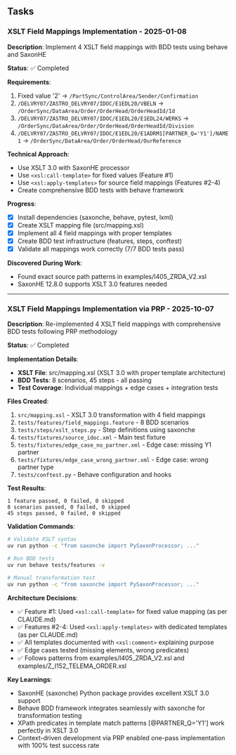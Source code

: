 ## Tasks

### XSLT Field Mappings Implementation - 2025-01-08
**Description**: Implement 4 XSLT field mappings with BDD tests using behave and SaxonHE

**Status**: ✅ Completed

**Requirements**:
1. Fixed value '2' → `/PartSync/ControlArea/Sender/Confirmation`
2. `/DELVRY07/ZASTRO_DELVRY07/IDOC/E1EDL20/VBELN` → `/OrderSync/DataArea/Order/OrderHead/OrderHeadId/Id`
3. `/DELVRY07/ZASTRO_DELVRY07/IDOC/E1EDL20/E1EDL24/WERKS` → `/OrderSync/DataArea/Order/OrderHead/OrderHeadId/Division`
4. `/DELVRY07/ZASTRO_DELVRY07/IDOC/E1EDL20/E1ADRM1[PARTNER_Q='Y1']/NAME1` → `/OrderSync/DataArea/Order/OrderHead/OurReference`

**Technical Approach**:
- Use XSLT 3.0 with SaxonHE processor
- Use `<xsl:call-template>` for fixed values (Feature #1)
- Use `<xsl:apply-templates>` for source field mappings (Features #2-4)
- Create comprehensive BDD tests with behave framework

**Progress**:
- [x] Install dependencies (saxonche, behave, pytest, lxml)
- [x] Create XSLT mapping file (src/mapping.xsl)
- [x] Implement all 4 field mappings with proper templates
- [x] Create BDD test infrastructure (features, steps, conftest)
- [x] Validate all mappings work correctly (7/7 BDD tests pass)

**Discovered During Work**:
- Found exact source path patterns in examples/I405_ZRDA_V2.xsl
- SaxonHE 12.8.0 supports XSLT 3.0 features needed

---

### XSLT Field Mappings Implementation via PRP - 2025-10-07
**Description**: Re-implemented 4 XSLT field mappings with comprehensive BDD tests following PRP methodology

**Status**: ✅ Completed

**Implementation Details**:
- **XSLT File**: src/mapping.xsl (XSLT 3.0 with proper template architecture)
- **BDD Tests**: 8 scenarios, 45 steps - all passing
- **Test Coverage**: Individual mappings + edge cases + integration tests

**Files Created**:
1. `src/mapping.xsl` - XSLT 3.0 transformation with 4 field mappings
2. `tests/features/field_mappings.feature` - 8 BDD scenarios
3. `tests/steps/xslt_steps.py` - Step definitions using saxonche
4. `tests/fixtures/source_idoc.xml` - Main test fixture
5. `tests/fixtures/edge_case_no_partner.xml` - Edge case: missing Y1 partner
6. `tests/fixtures/edge_case_wrong_partner.xml` - Edge case: wrong partner type
7. `tests/conftest.py` - Behave configuration and hooks

**Test Results**:
```
1 feature passed, 0 failed, 0 skipped
8 scenarios passed, 0 failed, 0 skipped
45 steps passed, 0 failed, 0 skipped
```

**Validation Commands**:
```bash
# Validate XSLT syntax
uv run python -c "from saxonche import PySaxonProcessor; ..."

# Run BDD tests
uv run behave tests/features -v

# Manual transformation test
uv run python -c "from saxonche import PySaxonProcessor; ..."
```

**Architecture Decisions**:
- ✅ Feature #1: Used `<xsl:call-template>` for fixed value mapping (as per CLAUDE.md)
- ✅ Features #2-4: Used `<xsl:apply-templates>` with dedicated templates (as per CLAUDE.md)
- ✅ All templates documented with `<xsl:comment>` explaining purpose
- ✅ Edge cases tested (missing elements, wrong predicates)
- ✅ Follows patterns from examples/I405_ZRDA_V2.xsl and examples/Z_I152_TELEMA_ORDER.xsl

**Key Learnings**:
- SaxonHE (saxonche) Python package provides excellent XSLT 3.0 support
- Behave BDD framework integrates seamlessly with saxonche for transformation testing
- XPath predicates in template match patterns [@PARTNER_Q='Y1'] work perfectly in XSLT 3.0
- Context-driven development via PRP enabled one-pass implementation with 100% test success rate